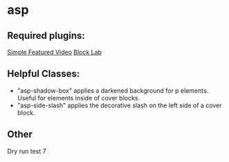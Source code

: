 # asp

## Required plugins: 
[Simple Featured Video](https://wordpress.org/plugins/simple-featured-video/)
[Block Lab](https://wordpress.org/plugins/block-lab/)

## Helpful Classes: 
- "asp-shadow-box" applies a darkened background for p elements. Useful for elements inside of cover blocks.
- "asp-side-slash" applies the decorative slash on the left side of a cover block.

## Other
Dry run test 7